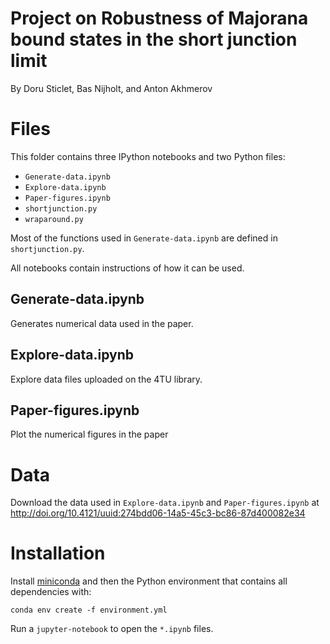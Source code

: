 # Project on Robustness of Majorana bound states in the short junction limit
By Doru Sticlet, Bas Nijholt, and Anton Akhmerov


# Files
This folder contains three IPython notebooks and two Python files:
* `Generate-data.ipynb`
* `Explore-data.ipynb`
* `Paper-figures.ipynb`
* `shortjunction.py`
* `wraparound.py`

Most of the functions used in `Generate-data.ipynb` are defined in `shortjunction.py`.

All notebooks contain instructions of how it can be used.

## Generate-data.ipynb
Generates numerical data used in the paper.

## Explore-data.ipynb
Explore data files uploaded on the 4TU library.

## Paper-figures.ipynb
Plot the numerical figures in the paper


# Data
Download the data used in `Explore-data.ipynb` and `Paper-figures.ipynb` at http://doi.org/10.4121/uuid:274bdd06-14a5-45c3-bc86-87d400082e34


# Installation
Install [miniconda](http://conda.pydata.org/miniconda.html) and then the Python 
environment that contains all dependencies with:

```
conda env create -f environment.yml
```

Run a `jupyter-notebook` to open the `*.ipynb` files.